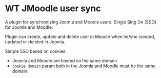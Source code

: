 # WT JMoodle user sync
A plugin for synchronizing Joomla and Moodle users. Single Sing On (SSO) for Joomla and Moodle.

Plugin can create, update and delete user in Moodle when he/she created, updated or deleted in Joomla.

Simple SSO based on cookies: 
- Joomla and Moodle are hosted on the same domain
- `cookie domain` param both in the Joomla and Moodle must be the same domain